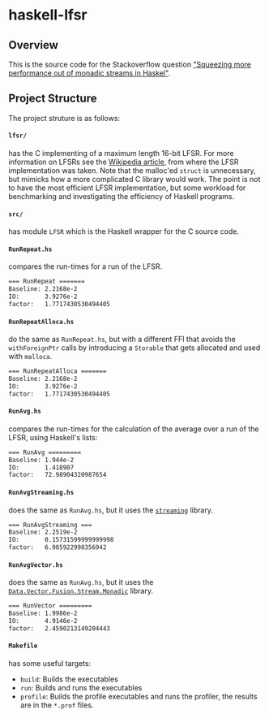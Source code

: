 # haskell-lfsr

## Overview

This is the source code for the Stackoverflow question ["Squeezing more performance out of monadic streams in Haskel"](https://stackoverflow.com/questions/50791698/squeezing-more-performance-out-of-monadic-streams-in-haskell).

## Project Structure

The project struture is as follows:

#### `lfsr/`

has the C implementing of a maximum length 16-bit LFSR. For more information on LFSRs see the [Wikipedia article](https://en.wikipedia.org/wiki/Linear-feedback_shift_register), from where the LFSR implementation was taken. Note that the malloc'ed `struct` is unnecessary, but mimicks how a more complicated C library would work. The point is not to have the most efficient LFSR implementation, but some workload for benchmarking and investigating the efficiency of Haskell programs.

#### `src/`

has module `LFSR` which is the Haskell wrapper for the C source code.

#### `RunRepeat.hs`

compares the run-times for a run of the LFSR.

```bash
=== RunRepeat =======
Baseline: 2.2168e-2
IO:       3.9276e-2
factor:   1.7717430530494405
```

#### `RunRepeatAlloca.hs`

do the same as `RunRepeat.hs`, but with a different FFI that avoids the `withForeignPtr` calls by
introducing a `Storable` that gets allocated and used with `malloca`.

```bash
=== RunRepeatAlloca =======
Baseline: 2.2168e-2
IO:       3.9276e-2
factor:   1.7717430530494405
```

#### `RunAvg.hs`

compares the run-times for the calculation of the average over a run of the LFSR, using Haskell's lists:

```bash
=== RunAvg =========
Baseline: 1.944e-2
IO:       1.418907
factor:   72.98904320987654
```

#### `RunAvgStreaming.hs`

does the same as `RunAvg.hs`, but it uses the [`streaming`](http://hackage.haskell.org/package/streaming) library.

```bash
=== RunAvgStreaming ===
Baseline: 2.2519e-2
IO:       0.15731599999999998
factor:   6.985922998356942
```

#### `RunAvgVector.hs`

does the same as `RunAvg.hs`, but it uses the [`Data.Vector.Fusion.Stream.Monadic`](http://hackage.haskell.org/package/vector-0.12.0.1/docs/Data-Vector-Fusion-Stream-Monadic.html) library.

```bash
=== RunVector =========
Baseline: 1.9986e-2
IO:       4.9146e-2
factor:   2.4590213149204443
```

#### `Makefile`

has some useful targets:

- `build`: Builds the executables
- `run`: Builds and runs the executables
- `profile`: Builds the profile executables and runs the profiler, the results are in the `*.prof` files.
